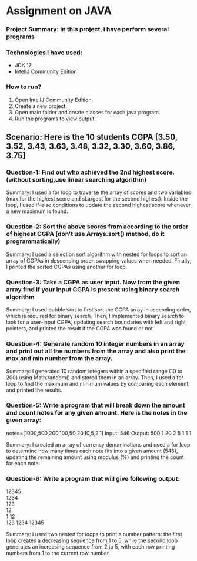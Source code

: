 # Assignment on JAVA
### Project Summary: In this project, i have perform several programs


### Technologies I have used: 
- JDK 17
- IntelIJ Community Edition

### How to run?
1. Open IntelIJ Community Edition.
2. Create a new project.
3. Open main folder and create classes for each java program.
4. Run the programs to view output.

## Scenario: Here is the 10 students CGPA [3.50, 3.52, 3.43, 3.63, 3.48, 3.32, 3.30, 3.60, 3.86, 3.75]
### Question-1: Find out who achieved the 2nd highest score. (without sorting,use linear searching algorithm)
  Summary: I used a for loop to traverse the array of scores and two variables (max for the highest score and sLargest for the second highest). Inside the loop, I used if-else conditions to update the second highest score whenever a new maximum is found.

### Question-2: Sort the above scores from according to the order of highest CGPA (don’t use Arrays.sort() method, do it programmatically)
  Summary: I used a selection sort algorithm with nested for loops to sort an array of CGPAs in descending order, swapping values when needed. Finally, I printed the sorted CGPAs using another for loop.

### Question-3: Take a CGPA as user input. Now from the given array find if your input CGPA is present using binary search algorithm
  Summary: I used bubble sort to first sort the CGPA array in ascending order, which is required for binary search. Then, I implemented binary search to look for a user-input CGPA, updating search boundaries with left and right pointers, and printed the result if the CGPA was found or not.

### Question-4: Generate random 10 integer numbers in an array and print out all the numbers from the array and also print the max and min number from the array.
  Summary: I generated 10 random integers within a specified range (10 to 200) using Math.random() and stored them in an array. Then, I used a for loop to find the maximum and minimum values by comparing each element, and printed the results.

### Question-5: Write a program that will break down the amount and count notes for any given amount. Here is the notes in the given array:    
notes=[1000,500,200,100,50,20,10,5,2,1] 
Input: 546
Output:
500 1
20 2
5 1
1 1
  
  Summary: I created an array of currency denominations and used a for loop to determine how many times each note fits into a given amount (546), updating the remaining amount using modulus (%) and printing the count for each note.  

### Question-6: Write a program that will give following output: 
12345    
1234    
123  
12  
1
12   
123 
1234
12345
   
   Summary: I used two nested for loops to print a number pattern: the first loop creates a decreasing sequence from 1 to 5, while the second loop generates an increasing sequence from 2 to 5, with each row printing numbers from 1 to the current row number.

   
  
